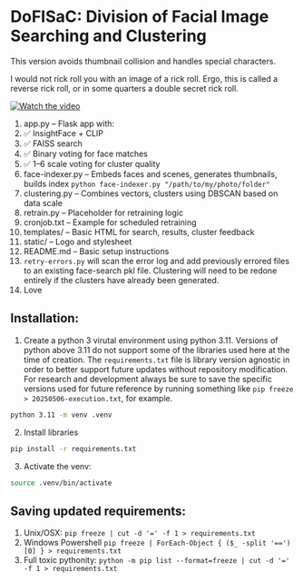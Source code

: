# DoFISaC: Division of Facial Image Searching and Clustering

This version avoids thumbnail collision and handles special characters. 

I would not rick roll you with an image of a rick roll. Ergo, this is called a reverse rick roll, or in some quarters a double secret rick roll. 

[![Watch the video](https://img.youtube.com/vi/dQw4w9WgXcQ/hqdefault.jpg)](https://www.youtube.com/watch?v=raRGnueg8Lo)

1. app.py – Flask app with:
2. ✅ InsightFace + CLIP
3. ✅ FAISS search
4. ✅ Binary voting for face matches
5. ✅ 1–6 scale voting for cluster quality
6. face-indexer.py – Embeds faces and scenes, generates thumbnails, builds index `python face-indexer.py "/path/to/my/photo/folder"`
7. clustering.py – Combines vectors, clusters using DBSCAN based on data scale
8. retrain.py – Placeholder for retraining logic
9. cronjob.txt – Example for scheduled retraining
10. templates/ – Basic HTML for search, results, cluster feedback
11. static/ – Logo and stylesheet
12. README.md – Basic setup instructions
13. `retry-errors.py` will scan the error log and add previously errored files to an existing face-search pkl file. Clustering will need to be redone entirely if the clusters have already been generated. 
14. Love

## Installation:
1. Create a python 3 virutal environment using python 3.11. Versions of python above 3.11 do not support some of the libraries used here at the time of creation. The `requirements.txt` file is library version agnostic in order to better support future updates without repository modification. For research and development always be sure to save the specific versions used for future reference by running something like `pip freeze > 20250506-execution.txt`, for example. 

```bash
python 3.11 -m venv .venv
```
2. Install libraries
```bash
pip install -r requirements.txt
```
3. Activate the venv: 
```bash
source .venv/bin/activate
```


## Saving updated requirements:
1. Unix/OSX: `pip freeze | cut -d '=' -f 1 > requirements.txt`
2. Windows Powershell `pip freeze | ForEach-Object { ($_ -split '==')[0] } > requirements.txt`
3. Full toxic pythonity: `python -m pip list --format=freeze | cut -d '=' -f 1 > requirements.txt`

